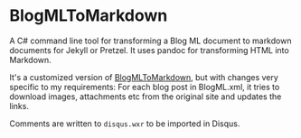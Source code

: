 BlogMLToMarkdown
================

A C# command line tool for transforming a Blog ML document to markdown documents 
for Jekyll or Pretzel. It uses pandoc for transforming HTML into Markdown. 

It's a customized version of [BlogMLToMarkdown](https://github.com/pcibraro/BlogMLToMarkdown),
but with changes very specific to my requirements:
For each blog post in BlogML.xml, it tries to download images, attachments etc from the 
original site and updates the links.

Comments are written to `disqus.wxr` to be imported in Disqus.
  
